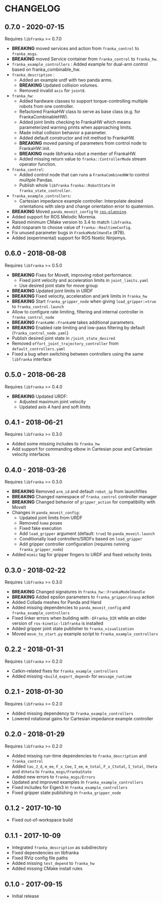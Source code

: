 # CHANGELOG

## 0.7.0 - 2020-07-15

Requires `libfranka` >= 0.7.0

  * **BREAKING** moved services and action from `franka_control` to `franka_msgs`.
  * **BREAKING** moved Service container from `franka_control` to `franka_hw`.
  * `franka_example_controllers` : Added example for dual-arm control based on franka_combinable_hw.
  * `franka_description` :
    - Added an example urdf with two panda arms.
    - **BREAKING** Updated collision volumes.
    - Removed invalid `axis` for `joint8`.
  * `franka_hw`:
    - Added hardware classes to support torque-controlling multiple robots from one controller.
    - Refactored FrankaHW class to serve as base class (e.g. for FrankaCombinableHW).
    - Added joint limits checking to FrankaHW which means parameterized warning prints when approaching limits.
    - Made initial collision behavior a parameter.
    - Added default constructor and init method to FrankaHW.
    - **BREAKING** moved parsing of parameters from control node to FrankaHW::init.
    - **BREAKING** made libfranka robot a member of FrankaHW.
    - Added missing return value to `franka::ControllerMode` stream operator function.
  * `franka_control`:
    - Added control node that can runs a `FrankaCombinedHW` to control mulitple Pandas.
    - Publish whole `libfranka` `franka::RobotState` in `franka_state_controller`.
  * `franka_example_controllers`:
    - Cartesian impedance example controller: Interpolate desired orientations with slerp and change orientation error
      to quaternion.
  * **BREAKING** Moved `panda_moveit_config` to [`ros-planning`](https://github.com/ros-planning/panda_moveit_config).
  * Added support for ROS Melodic Morenia.
  * Raised minimum CMake version to 3.4 to match `libfranka`.
  * Add rosparam to choose value of `franka::RealtimeConfig`.
  * Fix unused parameter bugs in `FrankaModelHandle` (#78).
  * Added (experimental) support for ROS Noetic Ninjemys.

## 0.6.0 - 2018-08-08

Requires `libfranka` >= 0.5.0

  * **BREAKING** Fixes for MoveIt, improving robot performance:
    * Fixed joint velocity and acceleration limits in `joint_limits.yaml`
    * Use desired joint state for move group
  * **BREAKING** Updated joint limits in URDF
  * **BREAKING** Fixed velocity, acceleration and jerk limits in `franka_hw`
  * **BREAKING** Start `franka_gripper_node` when giving `load_gripper:=true` to `franka_control.launch`
  * Allow to configure rate limiting, filtering and internal controller in `franka_control_node`
  * **BREAKING** `FrankaHW::FrankaHW` takes additional parameters.
  * **BREAKING** Enabled rate limiting and low-pass filtering by default (`franka_control_node.yaml`)
  * Publish desired joint state in `/joint_state_desired`
  * Removed `effort_joint_trajectory_controller` from `default_controllers.yaml`
  * Fixed a bug when switching between controllers using the same `libfranka` interface

## 0.5.0 - 2018-06-28

Requires `libfranka` >= 0.4.0

  * **BREAKING** Updated URDF:
    * Adjusted maximum joint velocity
    * Updated axis 4 hard and soft limits

## 0.4.1 - 2018-06-21

Requires `libfranka` >= 0.3.0

  * Added some missing includes to `franka_hw`
  * Add support for commanding elbow in Cartesian pose and Cartesian velocity interfaces

## 0.4.0 - 2018-03-26

Requires `libfranka` >= 0.3.0

  * **BREAKING** Removed `arm_id` and default `robot_ip` from launchfiles
  * **BREAKING** Changed namespace of `franka_control` controller manager
  * **BREAKING** Changed behavior of `gripper_action` for compatibility with MoveIt
  * Changes in `panda_moveit_config`:
    * Updated joint limits from URDF
    * Removed `home` poses
    * Fixed fake execution
    * Add `load_gripper` argument (default: `true`) to `panda_moveit.launch`
    * Conditionally load controllers/SRDFs based on `load_gripper`
    * Add gripper controller configuration (requires running `franka_gripper_node`)
  * Added `mimic` tag for gripper fingers to URDF and fixed velocity limits

## 0.3.0 - 2018-02-22

Requires `libfranka` >= 0.3.0

  * **BREAKING** Changed signatures in `franka_hw::FrankaModelHandle`
  * **BREAKING** Added epsilon parameters to `franka_gripper/Grasp` action
  * Added Collada meshes for Panda and Hand
  * Added missing dependencies to `panda_moveit_config` and `franka_example_controllers`
  * Fixed linker errors when building with `-DFranka_DIR` while an older version of
    `ros-kinetic-libfranka` is installed
  * Added gripper joint state publisher to `franka_visualization`
  * Moved `move_to_start.py` example script to `franka_example_controllers`

## 0.2.2 - 2018-01-31

Requires `libfranka` >= 0.2.0

  * Catkin-related fixes for `franka_example_controllers`
  * Added missing `<build_export_depend>` for `message_runtime`

## 0.2.1 - 2018-01-30

Requires `libfranka` >= 0.2.0

  * Added missing dependency to `franka_example_controllers`
  * Lowered rotational gains for Cartesian impedance example controller

## 0.2.0 - 2018-01-29

Requires `libfranka` >= 0.2.0

  * Added missing run-time dependencies to `franka_description` and `franka_control`
  * Added `tau_J_d`, `m_ee`, `F_x_Cee`, `I_ee`, `m_total`, `F_x_Ctotal`, `I_total`,
    `theta` and `dtheta` to `franka_msgs/FrankaState`
  * Added new errors to `franka_msgs/Errors`
  * Updated and improved examples in `franka_example_controllers`
  * Fixed includes for Eigen3 in `franka_example_controllers`
  * Fixed gripper state publishing in `franka_gripper_node`

## 0.1.2 - 2017-10-10

  * Fixed out-of-workspace build

## 0.1.1 - 2017-10-09

  * Integrated `franka_description` as subdirectory
  * Fixed dependencies on libfranka
  * Fixed RViz config file paths
  * Added missing `test_depend` to `franka_hw`
  * Added missing CMake install rules

## 0.1.0 - 2017-09-15

  * Initial release
